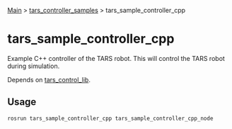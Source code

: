 [Main](../../README.md) > [tars_controller_samples](../README.md) > tars_sample_controller_cpp

# tars_sample_controller_cpp

Example C++ controller of the TARS robot. This will control the TARS robot during simulation.

Depends on [tars_control_lib](../../tars_control_lib/README.md).

## Usage

	rosrun tars_sample_controller_cpp tars_sample_controller_cpp_node